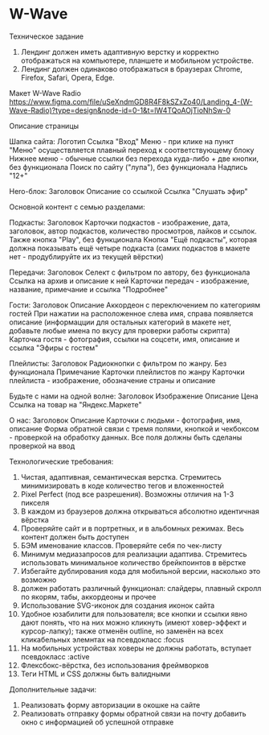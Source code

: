 # W-Wave

Техническое задание
1. Лендинг должен иметь адаптивную верстку и корректно отображаться на компьютере, планшете и мобильном устройстве. 
2. Лендинг должен одинаково отображаться в браузерах Chrome, Firefox, Safari, Opera, Edge. 

Макет W-Wave Radio https://www.figma.com/file/uSeXndmGD8R4F8kSZxZo40/Landing_4-(W-Wave-Radio)?type=design&node-id=0-1&t=lW4TQoAOjTioNhSw-0

Описание страницы

Шапка сайта:
  Логотип
  Ссылка "Вход"
  Меню - при клике на пункт "Меню" осуществляется плавный переход к соответствующему блоку
  Нижнее меню - обычные ссылки без перехода куда-либо + две кнопки, без функционала
  Поиск по сайту ("лупа"), без функционала
  Надпись "12+"
  
Hero-блок:
  Заголовок
  Описание со ссылкой
  Ссылка "Слушать эфир"
  
Основной контент с семью разделами:

Подкасты:
  Заголовок
  Карточки подкастов - изображение, дата, заголовок, автор подкастов, количество просмотров, лайков и ссылок. Также кнопка "Play", без функционала
  Кнопка "Ещё подкасты", которая должна показывать ещё четыре подкаста (самих подкастов в макете нет - продублируйте их из текущей вёрстки)
  
Передачи:
  Заголовок
  Селект с фильтром по автору, без функционала
  Ссылка на архив и описание к ней
  Карточки передач - изображение, название, примечание и ссылка "Подробнее"
  
Гости:
  Заголовок
  Описание
  Аккордеон с переключением по категориям гостей
  При нажатии на расположенное слева имя, справа появляется описание (информацции для остальных категорий в макете нет, добавьте любые имена по вкусу для проверки работы скрипта)
  Карточка гостя - фотография, ссылки на соцсети, имя, описание и ссылка "Эфиры с гостем"

Плейлисты:
  Заголовок
  Радиокнопки с фильтром по жанру. Без функционала
  Примечание
  Карточки плейлистов по жанру
  Карточки плейлиста - изображение, обозначение страны и описание
  
Будьте с нами на одной волне:
  Заголовок
  Изображение
  Описание
  Цена
  Ссылка на товар на "Яндекс.Маркете"
  
О нас:
  Заголовок
  Описание
  Карточки с людьми - фотография, имя, описание
  Форма обратной связи с тремя полями, кнопкой и чекбоксом - проверкой на обработку данных. Все поля должны быть сделаны проверкой на ввод
 
Технологические требования:
1. Чистая, адаптивная, семантическая верстка. Стремитесь минимизировать в коде количество тегов и вложенностей
2. Pixel Perfect (под все разрешения). Возможны отличия на 1-3 пикселя
3. В каждом из браузеров должна открываться абсолютно идентичная вёрстка
4. Проверяйте сайт и в портретных, и в альбомных режимах. Весь контент должен быть доступен
5. БЭМ именование классов. Проверяйте себя по чек-листу
6. Минимум медиазапросов для реализации адаптива. Стремитесь использовать минимальное количество брейкпоинтов в вёрстке
7. Избегайте дублирования кода для мобильной версии, насколько это возможно
8. должен работать различный функционал: слайдеры, плавный скролл по якорям, табы, аккордеоны и прочее
9. Использование SVG-иконок для создания иконок сайта
10. Удобное юзабилити для пользователя; все кнопки и ссылки явно дают понять, что на них можно кликнуть (имеют ховер-эффект и курсор-лапку); также отменён outline, но заменён на всех кликабельных элемнтах на псевдокласс :focus
11. На мобильных устройствах ховеры не должны работать, вступает псевдокласс :active
12. Флексбокс-вёрстка, без использования фреймворков
13. Теги HTML и CSS должны быть валидными


Дополнительные задачи:
1. Реализовать форму авторизации в окошке на сайте
2. Реализовать отправку формы обратной связи на почту добавить окно с информацией об успешной отправке
